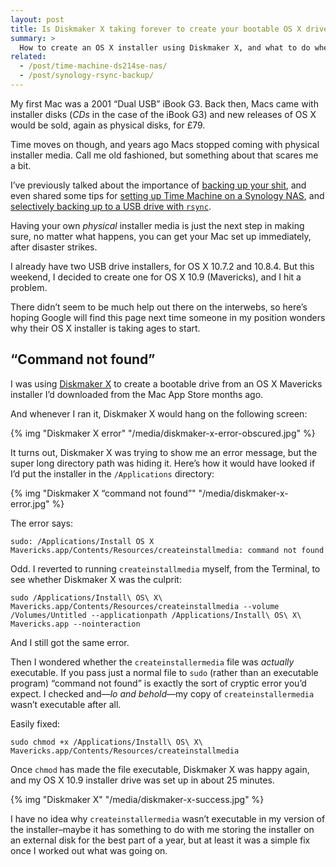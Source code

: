 ```yaml
---
layout: post
title: Is Diskmaker X taking forever to create your bootable OS X drive?
summary: >
  How to create an OS X installer using Diskmaker X, and what to do when it gives you a cryptic error: “command not found.”
related:
  - /post/time-machine-ds214se-nas/
  - /post/synology-rsync-backup/
---
```


My first Mac was a 2001 “Dual USB” iBook G3. Back then, Macs came with installer disks (*CDs* in the case of the iBook G3) and new releases of OS X would be sold, again as physical disks, for £79.

Time moves on though, and years ago Macs stopped coming with physical installer media. Call me old fashioned, but something about that scares me a bit.

I’ve previously talked about the importance of [backing up your shit](/post/backup-your-shit), and even shared some tips for [setting up Time Machine on a Synology NAS](/post/time-machine-ds214se-nas), and [selectively backing up to a USB drive with `rsync`](/post/synology-rsync-backup).

Having your own *physical* installer media is just the next step in making sure, no matter what happens, you can get your Mac set up immediately, after disaster strikes.

I already have two USB drive installers, for OS X 10.7.2 and 10.8.4. But this weekend, I decided to create one for OS X 10.9 (Mavericks), and I hit a problem.

There didn’t seem to be much help out there on the interwebs, so here’s hoping Google will find this page next time someone in my position wonders why their OS X installer is taking ages to start.

## “Command not found”

I was using [Diskmaker X](http://diskmakerx.com) to create a bootable drive from an OS X Mavericks installer I’d downloaded from the Mac App Store months ago.

And whenever I ran it, Diskmaker X would hang on the following screen:

{% img "Diskmaker X error" "/media/diskmaker-x-error-obscured.jpg" %}

It turns out, Diskmaker X was trying to show me an error message, but the super long directory path was hiding it. Here’s how it would have looked if I’d put the installer in the `/Applications` directory:

{% img "Diskmaker X “command not found”" "/media/diskmaker-x-error.jpg" %}

The error says:

~~~
sudo: /Applications/Install OS X Mavericks.app/Contents/Resources/createinstallmedia: command not found
~~~

Odd. I reverted to running `createinstallmedia` myself, from the Terminal, to see whether Diskmaker X was the culprit:

~~~
sudo /Applications/Install\ OS\ X\ Mavericks.app/Contents/Resources/createinstallmedia --volume /Volumes/Untitled --applicationpath /Applications/Install\ OS\ X\ Mavericks.app --nointeraction
~~~

And I still got the same error.

Then I wondered whether the `createinstallermedia` file was *actually* executable. If you pass just a normal file to `sudo` (rather than an executable program) “command not found” is exactly the sort of cryptic error you’d expect. I checked and—*lo and behold*—my copy of `createinstallermedia` wasn’t executable after all.

Easily fixed:

~~~
sudo chmod +x /Applications/Install\ OS\ X\ Mavericks.app/Contents/Resources/createinstallmedia
~~~

Once `chmod` has made the file executable, Diskmaker X was happy again, and my OS X 10.9 installer drive was set up in about 25 minutes.

{% img "Diskmaker X" "/media/diskmaker-x-success.jpg" %}

I have no idea why `createinstallermedia` wasn’t executable in my version of the installer–maybe it has something to do with me storing the installer on an external disk for the best part of a year, but at least it was a simple fix once I worked out what was going on.
